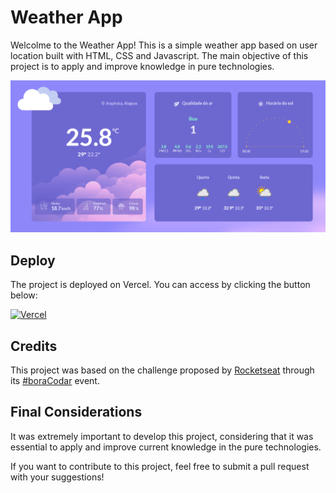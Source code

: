 # Weather App

Welcolme to the Weather App! This is a simple weather app based on user location built with HTML, CSS and Javascript. The main objective of this project is to apply and improve knowledge in pure technologies.

![](weather.png)

## Deploy

The project is deployed on Vercel. You can access by clicking the button below:

[![Vercel](https://img.shields.io/badge/vercel-%2320232a.svg?style=for-the-badge&logo=vercel&logoColor=%2361DAFB)](https://weather-ep1o6878l-pedrohenriquee8.vercel.app)

## Credits

This project was based on the challenge proposed by [Rocketseat](https://www.github.com/rocketseat) through its [#boraCodar](https://boracodar.dev/) event.

## Final Considerations

It was extremely important to develop this project, considering that it was essential to apply and improve current knowledge in the pure technologies.

If you want to contribute to this project, feel free to submit a pull request with your suggestions!
